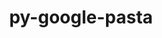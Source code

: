 ---
title: "py-google-pasta"
layout: cache
categories: [package, develop]
meta: {"versions": ["0.2.0"], "compilers": ["gcc@=11.4.0"], "oss": ["ubuntu22.04"], "platforms": ["linux"], "targets": ["neoverse_v1", "neoverse_v2", "x86_64_v3"], "stacks": ["e4s", "e4s-neoverse-v2", "e4s-neoverse_v1", "ml-linux-x86_64-cpu", "ml-linux-x86_64-cuda", "root"], "num_specs": 26, "num_specs_by_stack": {"e4s-neoverse_v1": 5, "root": 26, "e4s-neoverse-v2": 6, "ml-linux-x86_64-cuda": 10, "ml-linux-x86_64-cpu": 10, "e4s": 5}}
spec_details: [{"hash": "j67xtvay3xwahhsgeapvdi37sxlbrfhy", "compiler": "gcc@=11.4.0", "versions": ["0.2.0"], "os": "ubuntu22.04", "platform": "linux", "target": "neoverse_v1", "variants": ["build_system=python_pip"], "stacks": ["e4s-neoverse_v1", "root"], "size": "-", "tarball": "https://binaries.spack.io/develop/build_cache/linux-ubuntu22.04-neoverse_v1/gcc-11.4.0/py-google-pasta-0.2.0/linux-ubuntu22.04-neoverse_v1-gcc-11.4.0-py-google-pasta-0.2.0-j67xtvay3xwahhsgeapvdi37sxlbrfhy.spack"}, {"hash": "xj5puxc2aeknqknvzy3qvi5zhlmo6pjn", "compiler": "gcc@=11.4.0", "versions": ["0.2.0"], "os": "ubuntu22.04", "platform": "linux", "target": "neoverse_v1", "variants": ["build_system=python_pip"], "stacks": ["e4s-neoverse_v1", "root"], "size": "-", "tarball": "https://binaries.spack.io/develop/build_cache/linux-ubuntu22.04-neoverse_v1/gcc-11.4.0/py-google-pasta-0.2.0/linux-ubuntu22.04-neoverse_v1-gcc-11.4.0-py-google-pasta-0.2.0-xj5puxc2aeknqknvzy3qvi5zhlmo6pjn.spack"}, {"hash": "dvxh5rfwi3ua52aqglanykkxjxzutjmg", "compiler": "gcc@=11.4.0", "versions": ["0.2.0"], "os": "ubuntu22.04", "platform": "linux", "target": "neoverse_v1", "variants": ["build_system=python_pip"], "stacks": ["e4s-neoverse_v1", "root"], "size": "-", "tarball": "https://binaries.spack.io/develop/build_cache/linux-ubuntu22.04-neoverse_v1/gcc-11.4.0/py-google-pasta-0.2.0/linux-ubuntu22.04-neoverse_v1-gcc-11.4.0-py-google-pasta-0.2.0-dvxh5rfwi3ua52aqglanykkxjxzutjmg.spack"}, {"hash": "jhert7pzjtxjigwjnplphgeo7l7a4xsb", "compiler": "gcc@=11.4.0", "versions": ["0.2.0"], "os": "ubuntu22.04", "platform": "linux", "target": "neoverse_v1", "variants": ["build_system=python_pip"], "stacks": ["e4s-neoverse_v1", "root"], "size": "-", "tarball": "https://binaries.spack.io/develop/build_cache/linux-ubuntu22.04-neoverse_v1/gcc-11.4.0/py-google-pasta-0.2.0/linux-ubuntu22.04-neoverse_v1-gcc-11.4.0-py-google-pasta-0.2.0-jhert7pzjtxjigwjnplphgeo7l7a4xsb.spack"}, {"hash": "zjuupmr7x6setzuzgtazrt4oon5s3dlh", "compiler": "gcc@=11.4.0", "versions": ["0.2.0"], "os": "ubuntu22.04", "platform": "linux", "target": "neoverse_v1", "variants": ["build_system=python_pip"], "stacks": ["e4s-neoverse_v1", "root"], "size": "-", "tarball": "https://binaries.spack.io/develop/build_cache/linux-ubuntu22.04-neoverse_v1/gcc-11.4.0/py-google-pasta-0.2.0/linux-ubuntu22.04-neoverse_v1-gcc-11.4.0-py-google-pasta-0.2.0-zjuupmr7x6setzuzgtazrt4oon5s3dlh.spack"}, {"hash": "dpzmrhy5f3peqvfnz5abg52x3wqbgbwi", "compiler": "gcc@=11.4.0", "versions": ["0.2.0"], "os": "ubuntu22.04", "platform": "linux", "target": "neoverse_v2", "variants": ["build_system=python_pip"], "stacks": ["e4s-neoverse-v2", "root"], "size": "-", "tarball": "https://binaries.spack.io/develop/build_cache/linux-ubuntu22.04-neoverse_v2/gcc-11.4.0/py-google-pasta-0.2.0/linux-ubuntu22.04-neoverse_v2-gcc-11.4.0-py-google-pasta-0.2.0-dpzmrhy5f3peqvfnz5abg52x3wqbgbwi.spack"}, {"hash": "bi5oup4r6uykbfqnoctkoirzwlzbhqlh", "compiler": "gcc@=11.4.0", "versions": ["0.2.0"], "os": "ubuntu22.04", "platform": "linux", "target": "neoverse_v2", "variants": ["build_system=python_pip"], "stacks": ["e4s-neoverse-v2", "root"], "size": "-", "tarball": "https://binaries.spack.io/develop/build_cache/linux-ubuntu22.04-neoverse_v2/gcc-11.4.0/py-google-pasta-0.2.0/linux-ubuntu22.04-neoverse_v2-gcc-11.4.0-py-google-pasta-0.2.0-bi5oup4r6uykbfqnoctkoirzwlzbhqlh.spack"}, {"hash": "rxxaukuwzm4wp7f3ivslya2yfpmp2svp", "compiler": "gcc@=11.4.0", "versions": ["0.2.0"], "os": "ubuntu22.04", "platform": "linux", "target": "neoverse_v2", "variants": ["build_system=python_pip"], "stacks": ["e4s-neoverse-v2", "root"], "size": "-", "tarball": "https://binaries.spack.io/develop/build_cache/linux-ubuntu22.04-neoverse_v2/gcc-11.4.0/py-google-pasta-0.2.0/linux-ubuntu22.04-neoverse_v2-gcc-11.4.0-py-google-pasta-0.2.0-rxxaukuwzm4wp7f3ivslya2yfpmp2svp.spack"}, {"hash": "eq6emxn7xp4bpfw33zn6emj4gxi2uivd", "compiler": "gcc@=11.4.0", "versions": ["0.2.0"], "os": "ubuntu22.04", "platform": "linux", "target": "neoverse_v2", "variants": ["build_system=python_pip"], "stacks": ["e4s-neoverse-v2", "root"], "size": "-", "tarball": "https://binaries.spack.io/develop/build_cache/linux-ubuntu22.04-neoverse_v2/gcc-11.4.0/py-google-pasta-0.2.0/linux-ubuntu22.04-neoverse_v2-gcc-11.4.0-py-google-pasta-0.2.0-eq6emxn7xp4bpfw33zn6emj4gxi2uivd.spack"}, {"hash": "dv6vookkgceui2pgo6umosvaidzj3isp", "compiler": "gcc@=11.4.0", "versions": ["0.2.0"], "os": "ubuntu22.04", "platform": "linux", "target": "neoverse_v2", "variants": ["build_system=python_pip"], "stacks": ["e4s-neoverse-v2", "root"], "size": "-", "tarball": "https://binaries.spack.io/develop/build_cache/linux-ubuntu22.04-neoverse_v2/gcc-11.4.0/py-google-pasta-0.2.0/linux-ubuntu22.04-neoverse_v2-gcc-11.4.0-py-google-pasta-0.2.0-dv6vookkgceui2pgo6umosvaidzj3isp.spack"}, {"hash": "y6xcqjkpamnxcjzywm6f7pkwggs4o6ow", "compiler": "gcc@=11.4.0", "versions": ["0.2.0"], "os": "ubuntu22.04", "platform": "linux", "target": "neoverse_v2", "variants": ["build_system=python_pip"], "stacks": ["e4s-neoverse-v2", "root"], "size": "-", "tarball": "https://binaries.spack.io/develop/build_cache/linux-ubuntu22.04-neoverse_v2/gcc-11.4.0/py-google-pasta-0.2.0/linux-ubuntu22.04-neoverse_v2-gcc-11.4.0-py-google-pasta-0.2.0-y6xcqjkpamnxcjzywm6f7pkwggs4o6ow.spack"}, {"hash": "l4y2rpo4jcpfoqdju3oksrird4fyqsxk", "compiler": "gcc@=11.4.0", "versions": ["0.2.0"], "os": "ubuntu22.04", "platform": "linux", "target": "x86_64_v3", "variants": ["build_system=python_pip"], "stacks": ["ml-linux-x86_64-cuda", "root", "ml-linux-x86_64-cpu"], "size": "-", "tarball": "https://binaries.spack.io/develop/build_cache/linux-ubuntu22.04-x86_64_v3/gcc-11.4.0/py-google-pasta-0.2.0/linux-ubuntu22.04-x86_64_v3-gcc-11.4.0-py-google-pasta-0.2.0-l4y2rpo4jcpfoqdju3oksrird4fyqsxk.spack"}, {"hash": "2o7bywhui3pok7cazptsg4aw2qyarmif", "compiler": "gcc@=11.4.0", "versions": ["0.2.0"], "os": "ubuntu22.04", "platform": "linux", "target": "x86_64_v3", "variants": ["build_system=python_pip"], "stacks": ["ml-linux-x86_64-cuda", "root", "ml-linux-x86_64-cpu"], "size": "-", "tarball": "https://binaries.spack.io/develop/build_cache/linux-ubuntu22.04-x86_64_v3/gcc-11.4.0/py-google-pasta-0.2.0/linux-ubuntu22.04-x86_64_v3-gcc-11.4.0-py-google-pasta-0.2.0-2o7bywhui3pok7cazptsg4aw2qyarmif.spack"}, {"hash": "djxx652xwshiy6nozfy7e2iugwoe2yfc", "compiler": "gcc@=11.4.0", "versions": ["0.2.0"], "os": "ubuntu22.04", "platform": "linux", "target": "x86_64_v3", "variants": ["build_system=python_pip"], "stacks": ["root", "e4s"], "size": "-", "tarball": "https://binaries.spack.io/develop/build_cache/linux-ubuntu22.04-x86_64_v3/gcc-11.4.0/py-google-pasta-0.2.0/linux-ubuntu22.04-x86_64_v3-gcc-11.4.0-py-google-pasta-0.2.0-djxx652xwshiy6nozfy7e2iugwoe2yfc.spack"}, {"hash": "7yv2g4d5kyi2y4xoeaiepg7v6scupdld", "compiler": "gcc@=11.4.0", "versions": ["0.2.0"], "os": "ubuntu22.04", "platform": "linux", "target": "x86_64_v3", "variants": ["build_system=python_pip"], "stacks": ["ml-linux-x86_64-cuda", "root", "ml-linux-x86_64-cpu"], "size": "-", "tarball": "https://binaries.spack.io/develop/build_cache/linux-ubuntu22.04-x86_64_v3/gcc-11.4.0/py-google-pasta-0.2.0/linux-ubuntu22.04-x86_64_v3-gcc-11.4.0-py-google-pasta-0.2.0-7yv2g4d5kyi2y4xoeaiepg7v6scupdld.spack"}, {"hash": "hvojwvjqt2xthcj2m2zezbtuq3lwghqc", "compiler": "gcc@=11.4.0", "versions": ["0.2.0"], "os": "ubuntu22.04", "platform": "linux", "target": "x86_64_v3", "variants": ["build_system=python_pip"], "stacks": ["root", "e4s"], "size": "-", "tarball": "https://binaries.spack.io/develop/build_cache/linux-ubuntu22.04-x86_64_v3/gcc-11.4.0/py-google-pasta-0.2.0/linux-ubuntu22.04-x86_64_v3-gcc-11.4.0-py-google-pasta-0.2.0-hvojwvjqt2xthcj2m2zezbtuq3lwghqc.spack"}, {"hash": "ljaszsjctgsl3cvi3o6tw4rx4t3cb3eo", "compiler": "gcc@=11.4.0", "versions": ["0.2.0"], "os": "ubuntu22.04", "platform": "linux", "target": "x86_64_v3", "variants": ["build_system=python_pip"], "stacks": ["ml-linux-x86_64-cuda", "root", "ml-linux-x86_64-cpu"], "size": "-", "tarball": "https://binaries.spack.io/develop/build_cache/linux-ubuntu22.04-x86_64_v3/gcc-11.4.0/py-google-pasta-0.2.0/linux-ubuntu22.04-x86_64_v3-gcc-11.4.0-py-google-pasta-0.2.0-ljaszsjctgsl3cvi3o6tw4rx4t3cb3eo.spack"}, {"hash": "evfypg3gidvxrugpkrqftgvanxo3cszf", "compiler": "gcc@=11.4.0", "versions": ["0.2.0"], "os": "ubuntu22.04", "platform": "linux", "target": "x86_64_v3", "variants": ["build_system=python_pip"], "stacks": ["ml-linux-x86_64-cuda", "root", "ml-linux-x86_64-cpu"], "size": "-", "tarball": "https://binaries.spack.io/develop/build_cache/linux-ubuntu22.04-x86_64_v3/gcc-11.4.0/py-google-pasta-0.2.0/linux-ubuntu22.04-x86_64_v3-gcc-11.4.0-py-google-pasta-0.2.0-evfypg3gidvxrugpkrqftgvanxo3cszf.spack"}, {"hash": "nuqc24sbelyi77kqmnsh5p34263biw42", "compiler": "gcc@=11.4.0", "versions": ["0.2.0"], "os": "ubuntu22.04", "platform": "linux", "target": "x86_64_v3", "variants": ["build_system=python_pip"], "stacks": ["root", "e4s"], "size": "-", "tarball": "https://binaries.spack.io/develop/build_cache/linux-ubuntu22.04-x86_64_v3/gcc-11.4.0/py-google-pasta-0.2.0/linux-ubuntu22.04-x86_64_v3-gcc-11.4.0-py-google-pasta-0.2.0-nuqc24sbelyi77kqmnsh5p34263biw42.spack"}, {"hash": "v26e6uyorlidtsodkrzupvgneg5vwefp", "compiler": "gcc@=11.4.0", "versions": ["0.2.0"], "os": "ubuntu22.04", "platform": "linux", "target": "x86_64_v3", "variants": ["build_system=python_pip"], "stacks": ["ml-linux-x86_64-cuda", "root", "ml-linux-x86_64-cpu"], "size": "-", "tarball": "https://binaries.spack.io/develop/build_cache/linux-ubuntu22.04-x86_64_v3/gcc-11.4.0/py-google-pasta-0.2.0/linux-ubuntu22.04-x86_64_v3-gcc-11.4.0-py-google-pasta-0.2.0-v26e6uyorlidtsodkrzupvgneg5vwefp.spack"}, {"hash": "wpe7n32x5lskiycqurw3kivh5cqd7xe6", "compiler": "gcc@=11.4.0", "versions": ["0.2.0"], "os": "ubuntu22.04", "platform": "linux", "target": "x86_64_v3", "variants": ["build_system=python_pip"], "stacks": ["root", "e4s"], "size": "-", "tarball": "https://binaries.spack.io/develop/build_cache/linux-ubuntu22.04-x86_64_v3/gcc-11.4.0/py-google-pasta-0.2.0/linux-ubuntu22.04-x86_64_v3-gcc-11.4.0-py-google-pasta-0.2.0-wpe7n32x5lskiycqurw3kivh5cqd7xe6.spack"}, {"hash": "xyy6253qg3xr4nyersqvrb6zd5ez3u4k", "compiler": "gcc@=11.4.0", "versions": ["0.2.0"], "os": "ubuntu22.04", "platform": "linux", "target": "x86_64_v3", "variants": ["build_system=python_pip"], "stacks": ["ml-linux-x86_64-cuda", "root", "ml-linux-x86_64-cpu"], "size": "-", "tarball": "https://binaries.spack.io/develop/build_cache/linux-ubuntu22.04-x86_64_v3/gcc-11.4.0/py-google-pasta-0.2.0/linux-ubuntu22.04-x86_64_v3-gcc-11.4.0-py-google-pasta-0.2.0-xyy6253qg3xr4nyersqvrb6zd5ez3u4k.spack"}, {"hash": "nylxwnm3sctgxn2wnq2zzqo6zitr7mwa", "compiler": "gcc@=11.4.0", "versions": ["0.2.0"], "os": "ubuntu22.04", "platform": "linux", "target": "x86_64_v3", "variants": ["build_system=python_pip"], "stacks": ["ml-linux-x86_64-cuda", "root", "ml-linux-x86_64-cpu"], "size": "-", "tarball": "https://binaries.spack.io/develop/build_cache/linux-ubuntu22.04-x86_64_v3/gcc-11.4.0/py-google-pasta-0.2.0/linux-ubuntu22.04-x86_64_v3-gcc-11.4.0-py-google-pasta-0.2.0-nylxwnm3sctgxn2wnq2zzqo6zitr7mwa.spack"}, {"hash": "vwjh5zisriztrfczkmu7u5q66y4fpdne", "compiler": "gcc@=11.4.0", "versions": ["0.2.0"], "os": "ubuntu22.04", "platform": "linux", "target": "x86_64_v3", "variants": ["build_system=python_pip"], "stacks": ["ml-linux-x86_64-cuda", "root", "ml-linux-x86_64-cpu"], "size": "-", "tarball": "https://binaries.spack.io/develop/build_cache/linux-ubuntu22.04-x86_64_v3/gcc-11.4.0/py-google-pasta-0.2.0/linux-ubuntu22.04-x86_64_v3-gcc-11.4.0-py-google-pasta-0.2.0-vwjh5zisriztrfczkmu7u5q66y4fpdne.spack"}, {"hash": "odqdfi2pugp2ewcpmasqzliogwbbqawi", "compiler": "gcc@=11.4.0", "versions": ["0.2.0"], "os": "ubuntu22.04", "platform": "linux", "target": "x86_64_v3", "variants": ["build_system=python_pip"], "stacks": ["root", "e4s"], "size": "-", "tarball": "https://binaries.spack.io/develop/build_cache/linux-ubuntu22.04-x86_64_v3/gcc-11.4.0/py-google-pasta-0.2.0/linux-ubuntu22.04-x86_64_v3-gcc-11.4.0-py-google-pasta-0.2.0-odqdfi2pugp2ewcpmasqzliogwbbqawi.spack"}, {"hash": "np6aampo3fw7wsdwfb5k7c5y2hlnqzc3", "compiler": "gcc@=11.4.0", "versions": ["0.2.0"], "os": "ubuntu22.04", "platform": "linux", "target": "x86_64_v3", "variants": ["build_system=python_pip"], "stacks": ["ml-linux-x86_64-cuda", "root", "ml-linux-x86_64-cpu"], "size": "-", "tarball": "https://binaries.spack.io/develop/build_cache/linux-ubuntu22.04-x86_64_v3/gcc-11.4.0/py-google-pasta-0.2.0/linux-ubuntu22.04-x86_64_v3-gcc-11.4.0-py-google-pasta-0.2.0-np6aampo3fw7wsdwfb5k7c5y2hlnqzc3.spack"}]
---